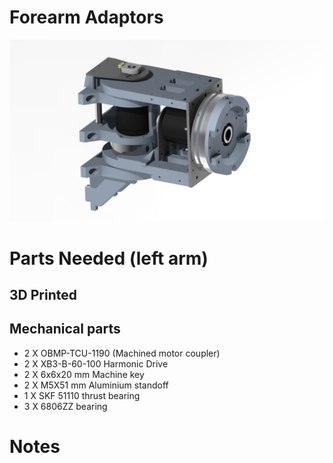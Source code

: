 # Forearm Adaptors

<img src="https://raw.githubusercontent.com/newdexterity/Open-Biomanual-Manipulation-System/master/images/readme/obmp-tcu-1100.jpg" width="800">


# Parts Needed (left arm)
## 3D Printed

## Mechanical parts

* 2 X OBMP-TCU-1190 (Machined motor coupler)
* 2 X XB3-B-60-100 Harmonic Drive
* 2 X 6x6x20 mm Machine key
* 2 X M5X51 mm Aluminium standoff
* 1 X SKF 51110 thrust bearing
* 3 X 6806ZZ bearing



# Notes
